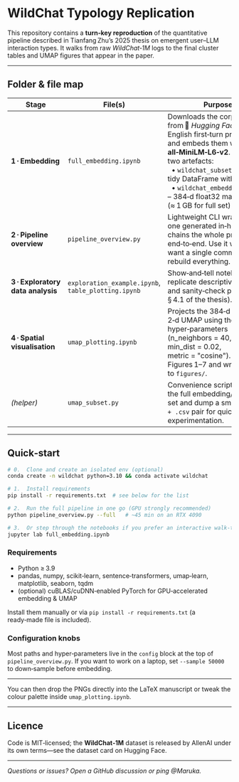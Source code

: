 # WildChat Typology Replication

This repository contains a **turn‑key reproduction** of the quantitative pipeline described in Tianfang Zhu’s 2025 thesis on emergent user–LLM interaction types.  It walks from raw *WildChat‑1M* logs to the final cluster tables and UMAP figures that appear in the paper.

---

## Folder & file map

| Stage                             | File(s)                                             | Purpose                                                                                                                                                                                                                                                                                    |
| --------------------------------- | --------------------------------------------------- | ------------------------------------------------------------------------------------------------------------------------------------------------------------------------------------------------------------------------------------------------------------------------------------------ |
| **1 · Embedding**                 | `full_embedding.ipynb`                              | Downloads the corpus from 🤗 *Hugging Face*, filters English first‑turn prompts, and embeds them with **all‑MiniLM‑L6‑v2**.  Produces two artefacts:<br>  • `wildchat_subset.parquet` – tidy DataFrame with metadata<br>  • `wildchat_embeddings.jsonl` – 384‑d float32 matrix (≈ 1 GB for full set) |
| **2 · Pipeline overview**         | `pipeline_overview.py`                              | Lightweight CLI wrapper (the one generated in‑house) that chains the whole process end‑to‑end.  Use it when you want a single command to rebuild everything.                                                                                                                               |
| **3 · Exploratory data analysis** | `exploration_example.ipynb`, `table_plotting.ipynb` | Show‑and‑tell notebooks that replicate descriptive tables and sanity‑check plots (see § 4.1 of the thesis).                                                                                                                                                                                |
| **4 · Spatial visualisation**     | `umap_plotting.ipynb`                               | Projects the 384‑d space to 2‑d UMAP using the thesis hyper‑parameters (n\_neighbors = 40, min\_dist = 0.02, metric = "cosine").  Generates Figures 1–7 and writes them to `figures/`.                                                                                                     |
| *(helper)*                        | `umap_subset.py`                                    | Convenience script to slice the full embedding/metadata set and dump a smaller `.npy + .csv` pair for quick experimentation.                                                                                                                                                               |

---

## Quick‑start

```bash
# 0.  Clone and create an isolated env (optional)
conda create -n wildchat python=3.10 && conda activate wildchat

# 1.  Install requirements
pip install -r requirements.txt  # see below for the list

# 2.  Run the full pipeline in one go (GPU strongly recommended)
python pipeline_overview.py --full   # ~45 min on an RTX 4090

# 3.  Or step through the notebooks if you prefer an interactive walk‑through
jupyter lab full_embedding.ipynb
```

### Requirements

* Python ≥ 3.9
* pandas, numpy, scikit‑learn, sentence‑transformers, umap‑learn, matplotlib, seaborn, tqdm
* (optional) cuBLAS/cuDNN‑enabled PyTorch for GPU‑accelerated embedding & UMAP

Install them manually or via `pip install -r requirements.txt` (a ready‑made file is included).

### Configuration knobs

Most paths and hyper‑parameters live in the `config` block at the top of `pipeline_overview.py`.  If you want to work on a laptop, set `--sample 50000` to down‑sample before embedding.

---


You can then drop the PNGs directly into the LaTeX manuscript or tweak the colour palette inside `umap_plotting.ipynb`.

---

## Licence

Code is MIT‑licensed; the **WildChat‑1M** dataset is released by AllenAI under its own terms—see the dataset card on Hugging Face.

---

*Questions or issues?  Open a GitHub discussion or ping @Maruka.*
